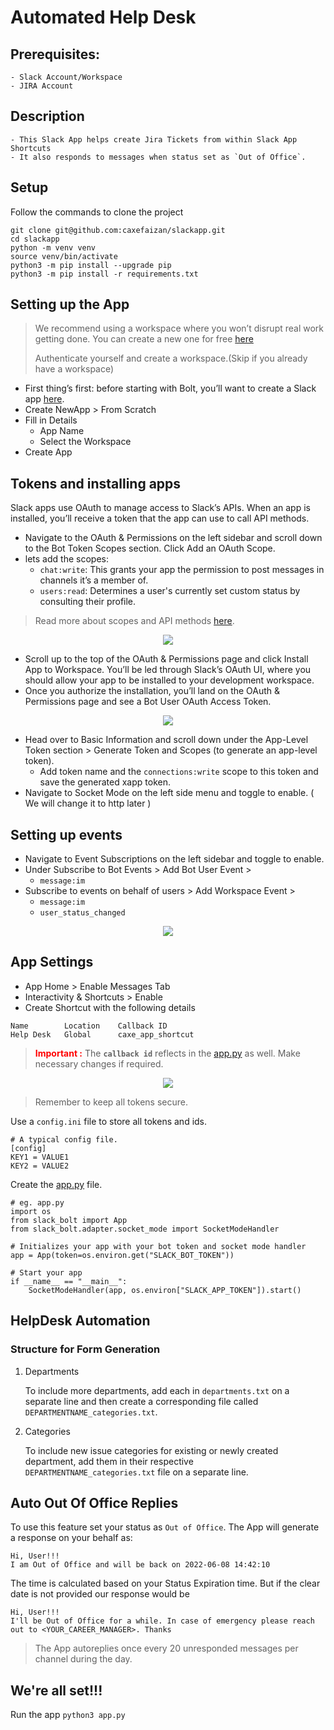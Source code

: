 # Automated Help Desk

## Prerequisites: 
    
    - Slack Account/Workspace
    - JIRA Account 
## Description

    - This Slack App helps create Jira Tickets from within Slack App Shortcuts
    - It also responds to messages when status set as `Out of Office`.

## Setup
Follow the commands to clone the project
```
git clone git@github.com:caxefaizan/slackapp.git
cd slackapp
python -m venv venv
source venv/bin/activate
python3 -m pip install --upgrade pip
python3 -m pip install -r requirements.txt
```
## Setting up the App
> We recommend using a workspace where you won’t disrupt real work getting done. You can create a new one for free [here](https://slack.com/get-started#create)
>
> Authenticate yourself and create a workspace.(Skip if you already have a workspace)
- First thing’s first: before starting with Bolt, you’ll want to create a Slack app [here](https://api.slack.com/apps/new).
- Create NewApp > From Scratch
- Fill in Details
    - App Name
    - Select the Workspace
- Create App

## Tokens and installing apps
Slack apps use OAuth to manage access to Slack’s APIs. When an app is installed, you’ll receive a token that the app can use to call API methods.

- Navigate to the OAuth & Permissions on the left sidebar and scroll down to the Bot Token Scopes section. Click Add an OAuth Scope.
- lets add the scopes: 
    - `chat:write`: This grants your app the permission to post messages in channels it’s a member of.
    - `users:read`: Determines a user's currently set custom status by consulting their profile.

> Read more about scopes and API methods [here](https://api.slack.com/methods).

<p align="center">
    <img src="./images/scopes.png"/>
</p>

- Scroll up to the top of the OAuth & Permissions page and click Install App to Workspace. You’ll be led through Slack’s OAuth UI, where you should allow your app to be installed to your development workspace.
- Once you authorize the installation, you’ll land on the OAuth & Permissions page and see a Bot User OAuth Access Token.

<p align="center">
    <img src="./images/bot-token.png"/>
</p>

- Head over to Basic Information and scroll down under the App-Level Token section > Generate Token and Scopes (to generate an app-level token). 
    - Add token name and the `connections:write` scope to this token and save the generated xapp token.
- Navigate to Socket Mode on the left side menu and toggle to enable. ( We will change it to http later )

## Setting up events
- Navigate to Event Subscriptions on the left sidebar and toggle to enable. 
- Under Subscribe to Bot Events > Add Bot User Event > 
    - `message:im`
- Subscribe to events on behalf of users > Add Workspace Event > 
    - `message:im`
    - `user_status_changed`

<p align="center">
    <img src="./images/events.png"/>
</p>

## App Settings
- App Home > Enable Messages Tab
- Interactivity & Shortcuts > Enable
- Create Shortcut with the following details 
```
Name        Location    Callback ID
Help Desk   Global      caxe_app_shortcut
```
> <span style="color:red;">**Important :**</span> The **`callback id`** reflects in the [app.py](./app.py) as well. Make necessary changes if required.

<p align="center">
    <img src="./images/shortcuts.png"/>
</p>

> Remember to keep all tokens secure.

Use a `config.ini` file to store all tokens and ids.

```
# A typical config file.
[config]
KEY1 = VALUE1
KEY2 = VALUE2
```

Create the [app.py](./app.py) file.
```
# eg. app.py
import os
from slack_bolt import App
from slack_bolt.adapter.socket_mode import SocketModeHandler

# Initializes your app with your bot token and socket mode handler
app = App(token=os.environ.get("SLACK_BOT_TOKEN"))

# Start your app
if __name__ == "__main__":
    SocketModeHandler(app, os.environ["SLACK_APP_TOKEN"]).start()
```

## HelpDesk Automation
### Structure for Form Generation
1. Departments

    To include more departments, add each in `departments.txt` on a separate line and then create a corresponding file called `DEPARTMENTNAME_categories.txt`.
2. Categories

    To include new issue categories for existing or newly created department, add them in their respective `DEPARTMENTNAME_categories.txt` file on a separate line.

## Auto Out Of Office Replies
To use this feature set your status as `Out of Office`.
The App will generate a response on your behalf as:
```    
Hi, User!!!
I am Out of Office and will be back on 2022-06-08 14:42:10
```
The time is calculated based on your Status Expiration time.
But if the clear date is not provided our response would be
```
Hi, User!!!
I'll be Out of Office for a while. In case of emergency please reach out to <YOUR_CAREER_MANAGER>. Thanks
```
> The App autoreplies once every 20 unresponded messages per channel during the day.   

## We're all set!!!
Run the app `python3 app.py`